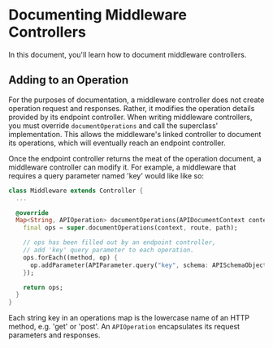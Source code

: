 # Documenting Middleware Controllers

In this document, you'll learn how to document middleware controllers.

## Adding to an Operation

For the purposes of documentation, a middleware controller does not create operation request and responses. Rather, it modifies the operation details provided by its endpoint controller. When writing middleware controllers, you must override `documentOperations` and call the superclass' implementation. This allows the middleware's linked controller to document its operations, which will eventually reach an endpoint controller.

Once the endpoint controller returns the meat of the operation document, a middleware controller can modify it. For example, a middleware that requires a query parameter named 'key' would like like so:

```dart
class Middleware extends Controller {
  ...

  @override
  Map<String, APIOperation> documentOperations(APIDocumentContext context, String route, APIPath path) {
    final ops = super.documentOperations(context, route, path);

    // ops has been filled out by an endpoint controller,
    // add 'key' query parameter to each operation.
    ops.forEach((method, op) {
      op.addParameter(APIParameter.query("key", schema: APISchemaObject.string()));
    });

    return ops;
  }
}
```

Each string key in an operations map is the lowercase name of an HTTP method, e.g. 'get' or 'post'. An `APIOperation` encapsulates its request parameters and responses. 

